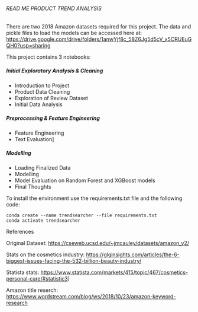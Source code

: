 ###### READ ME PRODUCT TREND ANALYSIS #####

There are two 2018 Amazon datasets required for this project. The data and pickle files to load the models can be accessed here at: https://drive.google.com/drive/folders/1anwYjf8c_58Z6Jg5d5cV_x5CRUEuGQH0?usp=sharing

This project contains 3 notebooks: 

##### Initial Exploratory Analysis & Cleaning #####

- Introduction to Project
- Product Data Cleaning
- Exploration of Review Dataset
- Initial Data Analysis

##### Preprocessing & Feature Engineering #####

- Feature Engineering 
- Text Evaluation]

##### Modelling #####

- Loading Finalized Data
- Modelling
- Model Evaluation on Random Forest and XGBoost models
- Final Thoughts

To install the environment use the requirements.txt file and the following code:
```
conda create --name trendsearcher --file requirements.txt
conda activate trendsearcher

```

References

Original Dataset: https://cseweb.ucsd.edu/~jmcauley/datasets/amazon_v2/

Stats on the cosmetics industry: https://glginsights.com/articles/the-6-biggest-issues-facing-the-532-billion-beauty-industry/

Statista stats: https://www.statista.com/markets/415/topic/467/cosmetics-personal-care/#statistic3)

Amazon title reserch: https://www.wordstream.com/blog/ws/2018/10/23/amazon-keyword-research
